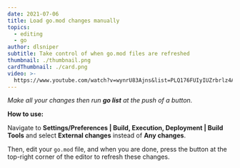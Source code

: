 ```yaml
---
date: 2021-07-06
title: Load go.mod changes manually
topics:
  - editing
  - go
author: dlsniper
subtitle: Take control of when go.mod files are refreshed
thumbnail: ./thumbnail.png
cardThumbnail: ./card.png
video: >-
  https://www.youtube.com/watch?v=wynrU83Ajns&list=PLQ176FUIyIUZrbrlz4AY1V8VzBJKZyVlW&index=52
---
```


_Make all your changes then run **go list** at the push of a button._

**How to use:**

Navigate to **Settings/Preferences | Build, Execution, Deployment | Build Tools** and select **External changes** instead of **Any changes**.

Then, edit your `go.mod` file, and when you are done, press the button at the top-right corner of the editor to refresh these changes.
